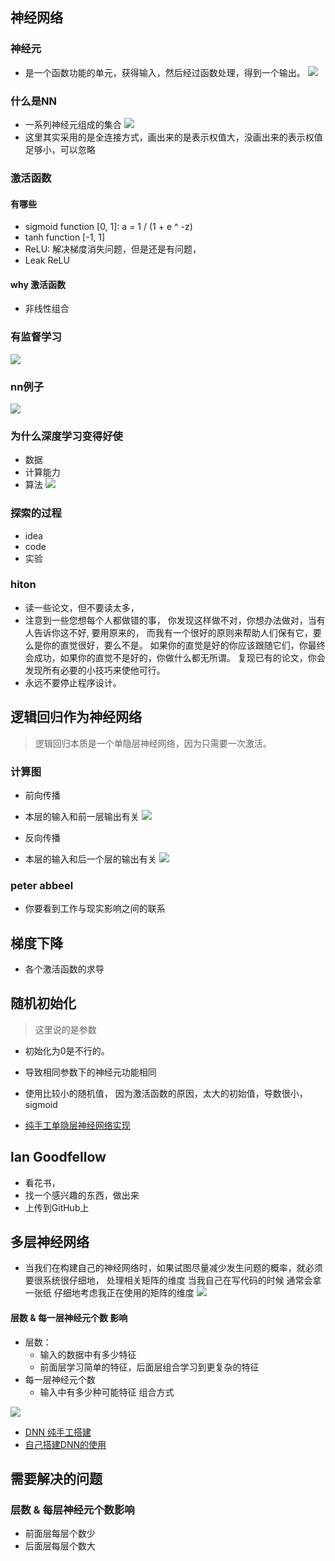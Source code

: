 ## 神经网络


### 神经元

* 是一个函数功能的单元，获得输入，然后经过函数处理，得到一个输出。
![](01.Neural%20Networks%20and%20Deep%20Learning/神经元表示.png)


### 什么是NN

* 一系列神经元组成的集合
![](01.Neural%20Networks%20and%20Deep%20Learning/神经网络表示.png)
* 这里其实采用的是全连接方式，画出来的是表示权值大，没画出来的表示权值足够小，可以忽略


### 激活函数

#### 有哪些

* sigmoid function [0, 1]: a = 1 / (1 + e ^ -z)
* tanh function [-1, 1]
* ReLU: 解决梯度消失问题，但是还是有问题，
* Leak ReLU

#### why 激活函数

* 非线性组合


### 有监督学习

![](01.Neural%20Networks%20and%20Deep%20Learning/有监督学习概况.png)


### nn例子
![](01.Neural%20Networks%20and%20Deep%20Learning/nn例子.png)


### 为什么深度学习变得好使

* 数据
* 计算能力
* 算法
![](01.Neural%20Networks%20and%20Deep%20Learning/为什么nn变得好使了.png)


### 探索的过程
* idea
* code
* 实验

### hiton

* 读一些论文，但不要读太多，
* 注意到一些您想每个人都做错的事， 你发现这样做不对，你想办法做对，当有人告诉你这不好, 要用原来的，
 而我有一个很好的原则来帮助人们保有它，要么是你的直觉很好，要么不是。
如果你的直觉是好的你应该跟随它们，你最终会成功，如果你的直觉不是好的，你做什么都无所谓。
复现已有的论文，你会发现所有必要的小技巧来使他可行。
* 永远不要停止程序设计。




## 逻辑回归作为神经网络

> 逻辑回归本质是一个单隐层神经网络，因为只需要一次激活。

### 计算图

* 前向传播
* 本层的输入和前一层输出有关
![](01.Neural%20Networks%20and%20Deep%20Learning/Foward.png)

* 反向传播
* 本层的输入和后一个层的输出有关
![](01.Neural%20Networks%20and%20Deep%20Learning/backward.png)


### peter abbeel 

* 你要看到工作与现实影响之间的联系


## 梯度下降

* 各个激活函数的求导



## 随机初始化

> 这里说的是参数

* 初始化为0是不行的。
* 导致相同参数下的神经元功能相同
* 使用比较小的随机值， 因为激活函数的原因，太大的初始值，导数很小，sigmoid


* [纯手工单隐层神经网络实现](01.Neural%20Networks%20and%20Deep%20Learning/classification+with+one+hidden+layer+纯手工.ipynb)


## lan Goodfellow

* 看花书，
* 找一个感兴趣的东西，做出来
* 上传到GitHub上



## 多层神经网络

* 当我们在构建自己的神经网络时，如果试图尽量减少发生问题的概率，就必须要很系统很仔细地，
处理相关矩阵的维度 当我自己在写代码的时候 通常会拿一张纸 仔细地考虑我正在使用的矩阵的维度
![](01.Neural%20Networks%20and%20Deep%20Learning/w的维度.png)

 
#### 层数 & 每一层神经元个数 影响

* 层数：
    * 输入的数据中有多少特征
    * 前面层学习简单的特征，后面层组合学习到更复杂的特征
* 每一层神经元个数
    * 输入中有多少种可能特征 组合方式
    
![](01.Neural%20Networks%20and%20Deep%20Learning/层数和每层神经元个数.png)
 
 
* [DNN 纯手工搭建](01.Neural%20Networks%20and%20Deep%20Learning/DNN_纯手工.ipynb)
* [自己搭建DNN的使用](01.Neural%20Networks%20and%20Deep%20Learning/DNN_Application.ipynb)



## 需要解决的问题

### 层数 & 每层神经元个数影响

* 前面层每层个数少
* 后面层每层个数大



